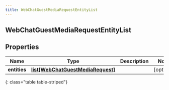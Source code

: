 ```yaml
---
title: WebChatGuestMediaRequestEntityList
---
```

## WebChatGuestMediaRequestEntityList

## Properties

|Name | Type | Description | Notes|
|------------ | ------------- | ------------- | -------------|
| **entities** | [**list[WebChatGuestMediaRequest]**](WebChatGuestMediaRequest.html) |  | [optional] |
{: class="table table-striped"}


